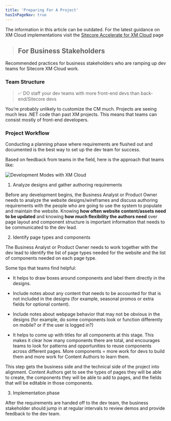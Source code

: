 ```yaml
---
title: 'Preparing For A Project'
hasInPageNav: true
---
```


<Alert status="info">
  <AlertIcon />
    The information in this article can be outdated. For the latest guidance on XM Cloud implementations visit the <a href="/learn/accelerate/xm-cloud">Sitecore Accelerate for XM Cloud</a> page
</Alert>

> ## For Business Stakeholders
Recommended practices for business stakeholders who are ramping up dev teams for Sitecore XM Cloud work.


### Team Structure
> ✅ DO staff your dev teams with more front-end devs than back-end/Sitecore devs

You’re probably unlikely to customize the CM much. Projects are seeing much less .NET code than past XM projects. This means that teams can consist mostly of front-end developers.


### Project Workflow
Conducting a planning phase where requirements are flushed out and documented is the best way to set up the dev team for success.

Based on feedback from teams in the field, here is the approach that teams like:

![Development Modes with XM Cloud](/images/learn/project-workflow.jpeg)

1. Analyze designs and gather authoring requirements

Before any development begins, the Business Analyst or Product Owner needs to analyze the website designs/wireframes and discuss authoring requirements with the people who are going to use the system to populate and maintain the website. Knowing **how often website content/assets need to be updated** and knowing **how much flexibility the authors need** over page layout and component structure is important information that needs to be communicated to the dev lead.

2. Identify page types and components

The Business Analyst or Product Owner needs to work together with the dev lead to identify the list of page types needed for the website and the list of components needed on each page type. 

Some tips that teams find helpful:

- It helps to draw boxes around components and label them directly in the designs.

- Include notes about any content that needs to be accounted for that is not included in the designs (for example, seasonal promos or extra fields for optional content).

- Include notes about webpage behavior that may not be obvious in the designs (for example, do some components look or function differently on mobile? or if the user is logged in?)

- It helps to come up with titles for all components at this stage. This makes it clear how many components there are total, and encourages teams to look for patterns and opportunities to reuse components across different pages. More components = more work for devs to build them and more work for Content Authors to learn them.

This step gets the business side and the technical side of the project into alignment. Content Authors get to see the types of pages they will be able to create, the components they will be able to add to pages, and the fields that will be editable in those components.

3. Implementation phase

After the requirements are handed off to the dev team, the business stakeholder should jump in at regular intervals to review demos and provide feedback to the dev team.